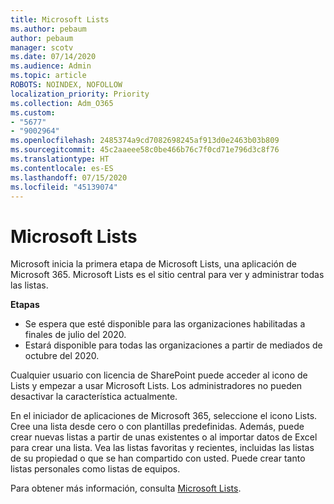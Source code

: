 ```yaml
---
title: Microsoft Lists
ms.author: pebaum
author: pebaum
manager: scotv
ms.date: 07/14/2020
ms.audience: Admin
ms.topic: article
ROBOTS: NOINDEX, NOFOLLOW
localization_priority: Priority
ms.collection: Adm_O365
ms.custom:
- "5677"
- "9002964"
ms.openlocfilehash: 2485374a9cd7082698245af913d0e2463b03b809
ms.sourcegitcommit: 45c2aaeee58c0be466b76c7f0cd71e796d3c8f76
ms.translationtype: HT
ms.contentlocale: es-ES
ms.lasthandoff: 07/15/2020
ms.locfileid: "45139074"
---
```

# <a name="microsoft-lists"></a>Microsoft Lists

Microsoft inicia la primera etapa de Microsoft Lists, una aplicación de Microsoft 365. Microsoft Lists es el sitio central para ver y administrar todas las listas.  
  
**Etapas**  

- Se espera que esté disponible para las organizaciones habilitadas a finales de julio del 2020.
- Estará disponible para todas las organizaciones a partir de mediados de octubre del 2020.

Cualquier usuario con licencia de SharePoint puede acceder al icono de Lists y empezar a usar Microsoft Lists. Los administradores no pueden desactivar la característica actualmente.
 
En el iniciador de aplicaciones de Microsoft 365, seleccione el icono Lists. Cree una lista desde cero o con plantillas predefinidas. Además, puede crear nuevas listas a partir de unas existentes o al importar datos de Excel para crear una lista. Vea las listas favoritas y recientes, incluidas las listas de su propiedad o que se han compartido con usted. Puede crear tanto listas personales como listas de equipos.  

Para obtener más información, consulta [Microsoft Lists](https://aka.ms/microsoftlists).